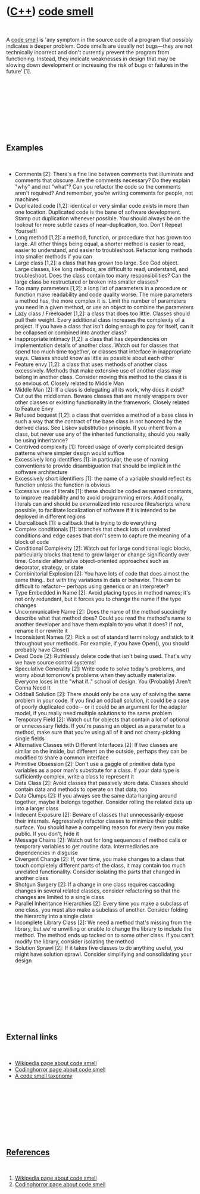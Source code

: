 
 

 

 

 

 

([C++](Cpp.md)) [code smell](CppCodeSmell.md)
===============================================

 

A [code smell](CppCodeSmell.md) is 'any symptom in the source code of a
program that possibly indicates a deeper problem. Code smells are
usually not bugs—they are not technically incorrect and don't currently
prevent the program from functioning. Instead, they indicate weaknesses
in design that may be slowing down development or increasing the risk of
bugs or failures in the future' \[1\].

 

 

 

 

 

Examples
--------

 

-   Comments \[2\]: There's a fine line between comments that illuminate
    and comments that obscure. Are the comments necessary? Do they
    explain "why" and not "what"? Can you refactor the code so the
    comments aren't required? And remember, you're writing comments for
    people, not machines
-   Duplicated code \[1,2\]: identical or very similar code exists in
    more than one location. Duplicated code is the bane of
    software development. Stamp out duplication whenever possible. You
    should always be on the lookout for more subtle cases of
    near-duplication, too. Don't Repeat Yourself!
-   Long method \[1,2\]: a method, function, or procedure that has grown
    too large. All other things being equal, a shorter method is easier
    to read, easier to understand, and easier to troubleshoot. Refactor
    long methods into smaller methods if you can
-   Large class \[1,2\]: a class that has grown too large. See
    God object. Large classes, like long methods, are difficult to read,
    understand, and troubleshoot. Does the class contain too many
    responsibilities? Can the large class be restructured or broken into
    smaller classes?
-   Too many parameters \[1,2\]: a long list of parameters in a
    procedure or function make readability and code quality worse. The
    more parameters a method has, the more complex it is. Limit the
    number of parameters you need in a given method, or use an object to
    combine the parameters
-   Lazy class / Freeloader \[1,2\]: a class that does too little.
    Classes should pull their weight. Every additional class increases
    the complexity of a project. If you have a class that isn't doing
    enough to pay for itself, can it be collapsed or combined into
    another class?
-   Inappropriate intimacy \[1,2\]: a class that has dependencies on
    implementation details of another class. Watch out for classes that
    spend too much time together, or classes that interface in
    inappropriate ways. Classes should know as little as possible about
    each other
-   Feature envy \[1,2\]: a class that uses methods of another
    class excessively. Methods that make extensive use of another class
    may belong in another class. Consider moving this method to the
    class it is so envious of. Closely related to Middle Man
-   Middle Man \[2\]: If a class is delegating all its work, why does it
    exist? Cut out the middleman. Beware classes that are merely
    wrappers over other classes or existing functionality in
    the framework. Closely related to Feature Envy
-   Refused bequest \[1,2\]: a class that overrides a method of a base
    class in such a way that the contract of the base class is not
    honored by the derived class. See Liskov substitution principle. If
    you inherit from a class, but never use any of the inherited
    functionality, should you really be using inheritance?
-   Contrived complexity \[1\]: forced usage of overly complicated
    design patterns where simpler design would suffice
-   Excessively long identifiers \[1\]: in particular, the use of naming
    conventions to provide disambiguation that should be implicit in the
    software architecture
-   Excessively short identifiers \[1\]: the name of a variable should
    reflect its function unless the function is obvious
-   Excessive use of literals \[1\]: these should be coded as named
    constants, to improve readability and to avoid programming errors.
    Additionally, literals can and should be externalized into resource
    files/scripts where possible, to facilitate localization of software
    if it is intended to be deployed in different regions
-   Ubercallback \[1\]: a callback that is trying to do everything
-   Complex conditionals \[1\]: branches that check lots of unrelated
    conditions and edge cases that don't seem to capture the meaning of
    a block of code
-   Conditional Complexity \[2\]: Watch out for large conditional logic
    blocks, particularly blocks that tend to grow larger or change
    significantly over time. Consider alternative object-oriented
    approaches such as decorator, strategy, or state
-   Combinitorial Explosion \[2\]: You have lots of code that does
    almost the same thing.. but with tiny variations in data
    or behavior. This can be difficult to refactor-- perhaps using
    generics or an interpreter?
-   Type Embedded in Name \[2\]: Avoid placing types in method names;
    it's not only redundant, but it forces you to change the name if the
    type changes
-   Uncommunicative Name \[2\]: Does the name of the method succinctly
    describe what that method does? Could you read the method's name to
    another developer and have them explain to you what it does? If not,
    rename it or rewrite it
-   Inconsistent Names \[2\]: Pick a set of standard terminology and
    stick to it throughout your methods. For example, if you have
    Open(), you should probably have Close()
-   Dead Code \[2\]: Ruthlessly delete code that isn't being used.
    That's why we have source control systems!
-   Speculative Generality \[2\]: Write code to solve today's problems,
    and worry about tomorrow's problems when they actually materialize.
    Everyone loses in the "what if.." school of design. You (Probably)
    Aren't Gonna Need It
-   Oddball Solution \[2\]: There should only be one way of solving the
    same problem in your code. If you find an oddball solution, it could
    be a case of poorly duplicated code-- or it could be an argument for
    the adapter model, if you really need multiple solutions to the same
    problem
-   Temporary Field \[2\]: Watch out for objects that contain a lot of
    optional or unnecessary fields. If you're passing an object as a
    parameter to a method, make sure that you're using all of it and not
    cherry-picking single fields
-   Alternative Classes with Different Interfaces \[2\]: If two classes
    are similar on the inside, but different on the outside, perhaps
    they can be modified to share a common interface
-   Primitive Obsession \[2\]: Don't use a gaggle of primitive data type
    variables as a poor man's substitute for a class. If your data type
    is sufficiently complex, write a class to represent it
-   Data Class \[2\]: Avoid classes that passively store data. Classes
    should contain data and methods to operate on that data, too
-   Data Clumps \[2\]: If you always see the same data hanging around
    together, maybe it belongs together. Consider rolling the related
    data up into a larger class
-   Indecent Exposure \[2\]: Beware of classes that unnecessarily expose
    their internals. Aggressively refactor classes to minimize their
    public surface. You should have a compelling reason for every item
    you make public. If you don't, hide it
-   Message Chains \[2\]: Watch out for long sequences of method calls
    or temporary variables to get routine data. Intermediaries are
    dependencies in disguise
-   Divergent Change \[2\]: If, over time, you make changes to a class
    that touch completely different parts of the class, it may contain
    too much unrelated functionality. Consider isolating the parts that
    changed in another class
-   Shotgun Surgery \[2\]: If a change in one class requires cascading
    changes in several related classes, consider refactoring so that the
    changes are limited to a single class
-   Parallel Inheritance Hierarchies \[2\]: Every time you make a
    subclass of one class, you must also make a subclass of another.
    Consider folding the hierarchy into a single class
-   Incomplete Library Class \[2\]: We need a method that's missing from
    the library, but we're unwilling or unable to change the library to
    include the method. The method ends up tacked on to some
    other class. If you can't modify the library, consider isolating the
    method
-   Solution Sprawl \[2\]: If it takes five classes to do anything
    useful, you might have solution sprawl. Consider simplifying and
    consolidating your design

 

 

 

 

 

External links
--------------

 

-   [Wikipedia page about code
    smell](https://en.wikipedia.org/wiki/Code_smell.md)
-   [Codinghorror page about code
    smell](http://www.codinghorror.com/blog/2006/05/code-smells.html)
-   [A code smell
    taxonomy](www.soberit.hut.fi/mmantyla/BadCodeSmellsTaxonomy.md)

 

 

 

 

 

[References](CppReferences.md)
-------------------------------

 

1.  [Wikipedia page about code
    smell](https://en.wikipedia.org/wiki/Code_smell.md)
2.  [Codinghorror page about code
    smell](http://www.codinghorror.com/blog/2006/05/code-smells.html)

 

 

 

 

 

 

